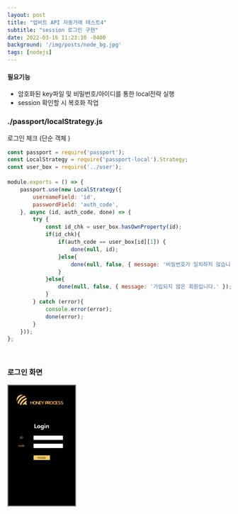 ```yaml
---
layout: post
title: "업비트 API 자동거래 테스트4"
subtitle: "session 로그인 구현"
date: 2022-03-16 11:23:10 -0400
background: '/img/posts/node_bg.jpg'
tags: [nodejs]
---
```


#### 필요기능
* 암호화된 key파일 및 비밀번호/아이디를 통한 local전략 실행
* session 확인할 시 복호화 작업

### ./passport/localStrategy.js
로그인 체크 (단순 객체 )
``` javascript
const passport = require('passport');
const LocalStrategy = require('passport-local').Strategy;
const user_box = require('../user');

module.exports = () => {
    passport.use(new LocalStrategy({
        usernameField: 'id',
        passwordField: 'auth_code',
    }, async (id, auth_code, done) => {
        try { 
            const id_chk = user_box.hasOwnProperty(id);
            if(id_chk){
                if(auth_code == user_box[id][1]) {
                    done(null, id);
                }else{
                    done(null, false, { message: '비밀번호가 일치하지 않습니다.' });
                }
            }else{
                done(null, false, { message: '가입되지 않은 회원입니다.' });
            }
        } catch (error){
            console.error(error);
            done(error);
        }
    }));
};
```
<br>

### 로그인 화면

<img style="border: solid grey 2px;" src="/img/work/upbit_login.png" width="30%" height="30%"> 	

